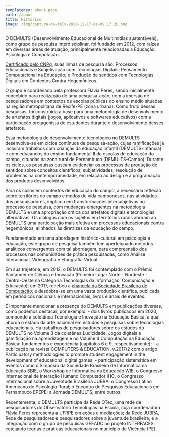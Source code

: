 ```yaml
---
templateKey: about-page
path: /about
title: Histórico
image: /img/captura-de-tela-2020-12-17-às-09.17.20.png
---
```

O DEMULTS (Desenvolvimento Educacional de Multimídias sustentáveis), como grupo de pesquisa interdisciplinar, foi fundado em 2012, com raízes em diversas áreas de atuação, principalmente relacionadas a Educação, Psicologia e Computação.

[Certificado pelo CNPq](http://dgp.cnpq.br/dgp/espelhogrupo/300384), suas linhas de pesquisa são: Processos Educacionais e Subjetivação com Tecnologias Digitais; Pensamento Computacional na Educação; e Produção de sentidos com Tecnologias Digitais em Contextos Contra Hegemônicos.

O grupo é coordenado pela professora Flávia Peres, sendo inicialmente concebido para realização de uma pesquisa-ação, com a imersão de pesquisadores em contextos de escolas públicas do ensino médio situadas na região metropolitana de Recife-PE (zona urbana). Como fruto dessas pesquisas, foi construída a base para uma metodologia de desenvolvimento de artefatos digitais (jogos, aplicativos e softwares educativos) com a participação protagonista de estudantes durante o desenvolvimento desses artefatos.


Essa metodologia de desenvolvimento tecnológico no DEMULTS desenvolve-se em ciclos contínuos de pesquisa-ação, cujas ramificações já incluíram trabalhos com crianças da educação infantil (DEMULTS-Infância) e com educandos do ensino fundamental II de escolas de educação do campo, situadas na zona rural de Pernambuco (DEMULTS-Campo). Durante os ciclos, as pesquisas buscam evidenciar os processos de produção de sentidos sobre conceitos científicos, subjetividades, resolução de problemas na contemporaneidade, em relação ao design e à programação dos produtos desenvolvidos.

Para os ciclos em contextos de educação do campo, a necessária reflexão sobre
territórios do campo e modos de vida camponeses, nas atividades dos pesquisadores, implicou em transformações intersubjetivas no processo de pesquisa, com mudanças emergentes na metodologia DEMULTS e uma apropriação crítica dos artefatos digitais e tecnologias alternativas. Os diálogos com os sujeitos em territórios rurais abriram ao DEMULTS uma participação mais efetiva em processos educacionais contra hegemônicos, alinhados às diretrizes da educação do campo.

Fundamentado em uma abordagem histórico-cultural em psicologia e educação, este grupo de pesquisa também tem aperfeiçoado métodos analíticos convergentes com tal abordagem, para compreensão dos processos nas comunidades de prática pesquisadas, como Análise Interacional, Videografia e Etnografia Virtual.

Em sua trajetória, em 2012, o DEMULTS foi contemplado com o Prêmio Santander de Ciência e Inovação (Primeiro Lugar Norte - Nordeste - Centro-Oeste na Categoria Tecnologias da Informação, Comunicação e Educação); em 2017, recebeu a [chancela da Sociedade Brasileira de Computação](https://www.sbc.org.br/2-uncategorised/2034-desenvolvimento-educacional-de-multimidias-sustentaveis); e desdobra-se em uma vasta produção científica, publicada em periódicos nacionais e internacionais, livros e anais de eventos. 

É importante mencionar a presença do DEMULTS em publicações diversas, como podemos destacar, por exemplo: - dois livros publicados em 2020, compondo a coletânea Tecnologia e Inovação na Educação Básica, a qual aborda o estado da arte nacional em estudos e pesquisas sobre tecnologias educacionais. Há trabalhos de pesquisadores sobre os estudos do DEMULTS no Volume 3 da coletânea Ludicidade, Jogos digitais e gamificação na aprendizagem e no Volume 4 Computação na Educação Básica: fundamentos e experiência (capítulos 6 e 9, respectivamente); - a publicação na revista COMPUTERS & EDUCATION, v.2017/2 com o artigo Participatory methodologies to promote student engagement in the development of educational digital games; - participação sistemática em eventos como o Simpósio da Sociedade Brasileira de Informática na Educação SBIE, o Workshop de Informática na Educação WIE, o Congresso Internacional de Interação Humano Computador IHC, o Congresso Internacional sobre a Juventude Brasileira JUBRA; o Congresso Latino Americano de Psicologia Rural; o Encontro de Pesquisas Educacionais em Pernambuco EPEPE; a Jornada DEMULTS, entre outros. 

Recentemente, o DEMULTS participa da Rede OTec, uma rede de pesquisadores do Observatório Tecnologias na Escola, cuja coordenadora Flávia Peres representa a UFRPE em ações e mediações; da Rede JUBRA, Rede de pesquisadores e pesquisadores sobre a juventude brasileira; e a integração com o grupo de pesquisas GEEADC no projeto INTERFACES: cotejando teorias e práticas educacionais no município de Vicência (PE).